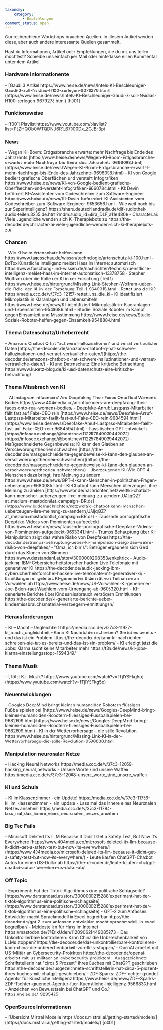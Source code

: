 ```yaml
---
taxonomy:
    category:
        - Empfehlungen
comment_status: open          
---
```


Gut recherchierte Workshops brauchen Quellen. In diesem Artikel werden diese, aber auch andere interessante Quellen gesammelt.

Hast du Informationen, Artikel oder Empfehlungen, die du mit uns teilen möchtest?
Schreibe uns einfach per Mail oder hinterlasse einen Kommentar unter dem Artikel.

<h3> Hardware Informationente </h3>
- [Gaudi 3 Artikel https://www.heise.de/news/Intels-KI-Beschleuniger-Gaudi-3-soll-Nvidias-H100-zerlegen-9679278.html](https://www.heise.de/news/Intels-KI-Beschleuniger-Gaudi-3-soll-Nvidias-H100-zerlegen-9679278.html) [h001]


<h3>Funktionsweise</h3>
- [f001] Playlist https://www.youtube.com/playlist?list=PLZHQObOWTQDNU6R1_67000Dx_ZCJB-3pi

<h3>News</h3>
- Wegen KI-Boom: Erdgasbranche erwartet mehr Nachfrage bis Ende des Jahrzehnts [https://www.heise.de/news/Wegen-KI-Boom-Erdgasbranche-erwartet-mehr-Nachfrage-bis-Ende-des-Jahrzehnts-9696098.html](https://www.heise.de/news/Wegen-KI-Boom-Erdgasbranche-erwartet-mehr-Nachfrage-bis-Ende-des-Jahrzehnts-9696098.html)
- KI von Google bedient grafische Oberflächen und versteht Infografiken https://www.heise.de/news/KI-von-Google-bedient-grafische-Oberflaechen-und-versteht-Infografiken-9660784.html
- KI: Devin befördert KI-Assistenten vom Codeschreiber zum Software-Engineer https://www.heise.de/news/KI-Devin-befoerdert-KI-Assistenten-vom-Codeschreiber-zum-Software-Engineer-9653656.html
- Wie weit noch bis zur Superintelligenz? https://share.deutschlandradio.de/dlf-audiothek-audio-teilen.3265.de.html?mdm:audio_id=dira_DLF_a11e4806
- Character.ai: Viele Jugendliche wenden sich KI-Therapiebots zu https://the-decoder.de/character-ai-viele-jugendliche-wenden-sich-ki-therapiebots-zu/

<h3>Chancen</h3>
- Wie KI beim Artenschutz helfen kann https://www.tagesschau.de/wissen/technologie/artenschutz-ki-100.html
- BoTox Künstliche Intelligenz meldet Hass im Internet automatisch https://www.forschung-und-wissen.de/nachrichten/technik/kuenstliche-intelligenz-meldet-hass-im-internet-automatisch-13378758
- Stephen Wolfram über die Rolle der KI in der Forschung (Teil 1) https://www.heise.de/hintergrund/Missing-Link-Stephen-Wolfram-ueber-die-Rolle-der-KI-in-der-Forschung-Teil-1-9649315.html
- Rettet uns die KI? https://media.ccc.de/v/37c3-12157-rettet_uns_die_ki
- KI identifiziert Mikroplastik in Kläranlagen und Lebensmitteln https://www.heise.de/news/KI-identifiziert-Mikroplastik-in-Klaeranlagen-und-Lebensmitteln-9549686.html
- Studie: Soziale Roboter im Kampf gegen Einsamkeit und Missstimmung https://www.heise.de/news/Studie-Soziale-Roboter-helfen-gegen-Einsamkeit-9548884.html


<h3>Thema Datenschutz/Urheberrecht</h3>
- Amazons Chatbot Q hat "schwere Halluzinationen" und verrät vertrauliche Daten [https://the-decoder.de/amazons-chatbot-q-hat-schwere-halluzinationen-und-verraet-vertrauliche-daten/](https://the-decoder.de/amazons-chatbot-q-hat-schwere-halluzinationen-und-verraet-vertrauliche-daten/)
- KI und Datenschutz: Eine kritische Betrachtung https://www.kuketz-blog.de/ki-und-datenschutz-eine-kritische-betrachtung/

<h3>Thema Missbrach von KI</h3>
- ‘AI Instagram Influencers’ Are Deepfaking Their Faces Onto Real Women’s Bodies https://www.404media.co/ai-influencers-are-deepfaking-their-faces-onto-real-womens-bodies/
- Deepfake-Anruf: Lastpass-Mitarbeiter fällt fast auf Fake-CEO rein [https://www.heise.de/news/Deepfake-Anruf-Lastpass-Mitarbeiter-faellt-fast-auf-Fake-CEO-rein-9684594.html ](https://www.heise.de/news/Deepfake-Anruf-Lastpass-Mitarbeiter-faellt-fast-auf-Fake-CEO-rein-9684594.html)
- Rassitischen GPT entwickeln [https://infosec.exchange/@bontchev/112257849039442072](https://infosec.exchange/@bontchev/112257849039442072)
- Maßgeschneiderte Gegenbeweise: KI kann den Glauben an Verschwörungstheorien schwächen [https://the-decoder.de/massgeschneiderte-gegenbeweise-ki-kann-den-glauben-an-verschwoerungstheorien-schwaechen/](https://the-decoder.de/massgeschneiderte-gegenbeweise-ki-kann-den-glauben-an-verschwoerungstheorien-schwaechen/)
- Überzeugende KI: Wie GPT-4 Menschen dazu bringt, ihre Meinung zu ändern https://www.heise.de/news/GPT-4-kann-Menschen-in-politischen-Fragen-ueberzeugen-9680085.html
- KI-Chatbot kann Menschen überzeugen, ihre Meinung zu ändern [https://www.br.de/nachrichten/netzwelt/ki-chatbot-kann-menschen-ueberzeugen-ihre-meinung-zu-aendern,UAljqQZ?at_medium=mastodon&at_campaign=BR.de](https://www.br.de/nachrichten/netzwelt/ki-chatbot-kann-menschen-ueberzeugen-ihre-meinung-zu-aendern,UAljqQZ?at_medium=mastodon&at_campaign=BR.de)
- Tausende pornografische Deepfake-Videos von Prominenten aufgedeckt https://www.heise.de/news/Tausende-pornografische-Deepfake-Videos-von-Prominenten-aufgedeckt-9663341.html
- Trumps Behauptung über KI-Manipulation zeigt das wahre Risiko von Deepfakes https://the-decoder.de/trumps-behauptung-ueber-ki-manipulation-zeigt-das-wahre-risiko-von-deepfakes/
- "Oma, ich bin's": Betrüger ergaunern sich Geld durch das Klonen von Stimmen https://www.derstandard.at/story/3000000208353/enkeltrick
- Audio-jacking: IBM-Cybersicherheitsforscher hacken Live-Telefonate mit generativer KI https://the-decoder.de/audio-jacking-ibm-cybersicherheitsforscher-hacken-live-telefonate-mit-generativer-ki/
- Ermittlungen eingeleitet: KI-generierter Biden rät von Teilnahme an Vorwahlen ab https://www.heise.de/news/US-Vorwahlen-KI-generierter-Joe-Biden-raet-Waehlern-vom-Urnengang-ab-9605320.html
- KI-generierte Berichte über Kindesmissbrauch verzögern Ermittlungen https://the-decoder.de/ki-generierte-berichte-ueber-kindesmissbrauchsmaterial-verzoegern-ermittlungen/

<h3>Herausforderungen</h3>
- KI – Macht – Ungleichheit https://media.ccc.de/v/37c3-11937-ki_macht_ungleichheit
- Kann KI Nachrichten schreiben? Sie tut es bereits - und das ist ein Problem https://the-decoder.de/kann-ki-nachrichten-schreiben-sie-tut-es-bereits-und-das-ist-ein-problem/
- KI erledigt jetzt die Jobs: Klarna sucht keine Mitarbeiter mehr https://t3n.de/news/ki-jobs-klarna-einstellungsstopp-1594349/

<h3>Thema Musik</h3>
- [Tötet K.I. Musik? https://www.youtube.com/watch?v=fTjlYSFkg5o](https://www.youtube.com/watch?v=fTjlYSFkg5o)

<h3>Neuentwicklungen</h3>
- Googles DeepMind bringt kleinen humanoiden Robotern flüssiges Fußballspielen bei [https://www.heise.de/news/Googles-DeepMind-bringt-kleinen-humanoiden-Robotern-fluessiges-Fussballspielen-bei-9682609.html](https://www.heise.de/news/Googles-DeepMind-bringt-kleinen-humanoiden-Robotern-fluessiges-Fussballspielen-bei-9682609.html)
- KI in der Wettervorhersage – die stille Revolution https://www.heise.de/hintergrund/Missing-Link-KI-in-der-Wettervorhersage-die-stille-Revolution-9598838.html


<h3>Manipulation neuronaler Netze</h3>
- Hacking Neural Networks https://media.ccc.de/v/37c3-12059-hacking_neural_networks
- Unsere Worte sind unsere Waffen https://media.ccc.de/v/37c3-12008-unsere_worte_sind_unsere_waffen

<h3>KI und Schule</h3>
- KI im Klassenzimmer - ein Update! https://media.ccc.de/v/37c3-11756-ki_im_klassenzimmer_-_ein_update
- Lass mal das Innere eines Neuronalen Netzes ansehen! https://media.ccc.de/v/37c3-11784-lass_mal_das_innere_eines_neuronalen_netzes_ansehen

<h3>Big Tec Fails</h3>
- Microsoft Deleted Its LLM Because It Didn’t Get a Safety Test, But Now It’s Everywhere [https://www.404media.co/microsoft-deleted-its-llm-because-it-didnt-get-a-safety-test-but-now-its-everywhere/](https://www.404media.co/microsoft-deleted-its-llm-because-it-didnt-get-a-safety-test-but-now-its-everywhere/)
- Leute kaufen ChatGPT-Chatbot Autos für einen US-Dollar ab https://the-decoder.de/leute-kaufen-chatgpt-chatbot-autos-fuer-einen-us-dollar-ab/

<h3>Off Topic</h3>
- Experiment: Hat der Tiktok-Algorithmus eine politische Schlagseite? [https://www.derstandard.at/story/3000000215288/experiment-hat-der-tiktok-algorithmus-eine-politische-schlagseite](https://www.derstandard.at/story/3000000215288/experiment-hat-der-tiktok-algorithmus-eine-politische-schlagseite)
- GPT-2 zum Anfassen: Entwickler macht Sprachmodell in Excel begreifbar https://the-decoder.de/gpt-2-zum-anfassen-entwickler-macht-sprachmodell-in-excel-begreifbar/
- Meldestellen für Hass im Internet https://mastodon.de/@ErikUden/112090621449085273
- Das Unkontrollierbare kontrollieren: Kann China die Unberechenbarkeit von LLMs stoppen? https://the-decoder.de/das-unkontrollierbare-kontrollieren-kann-china-die-unberechenbarkeit-von-llms-stoppen/
- OpenAI arbeitet mit US-Militär an Cybersecurity-Projekten https://the-decoder.de/openai-arbeitet-mit-us-militaer-an-cybersecurity-projekten/
- Ausgezeichnete Schriftstellerin hat "circa 5 Prozent" ihres Buches mit ChatGPT geschrieben https://the-decoder.de/ausgezeichnete-schriftstellerin-hat-circa-5-prozent-ihres-buches-mit-chatgpt-geschrieben/
- ZDF Sparks: ZDF-Tochter gründet Agentur für Künstliche Intelligenz https://www.heise.de/news/ZDF-Sparks-ZDF-Tochter-gruendet-Agentur-fuer-Kuenstliche-Intelligenz-9566833.html
- Anzeichen von Bewusstsein bei ChatGPT und Co.? https://heise.de/-9295425

<h3> OpenSource Informationen </h3>
- [Übersicht Mistral Modelle https://docs.mistral.ai/getting-started/models/](https://docs.mistral.ai/getting-started/models/) [o001]
